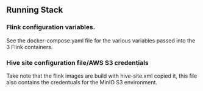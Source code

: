 ## Running Stack

### Flink configuration variables.

See the docker-compose.yaml file for the various variables passed into the 3 Flink containers.

### Hive site configuration file/AWS S3 credentials

Take note that the flink images are build with hive-site.xml copied it, this file also contains the credentuals for the MinIO S3 environment.